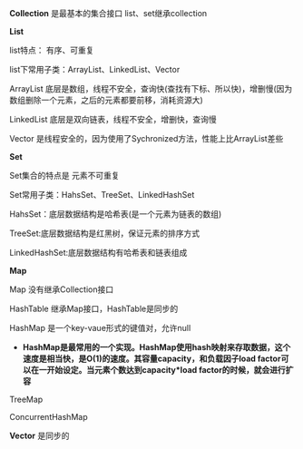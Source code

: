 **Collection** 是最基本的集合接口
list、set继承collection

**List**

list特点： 有序、可重复

list下常用子类：ArrayList、LinkedList、Vector

ArrayList 底层是数组，线程不安全，查询快(查找有下标、所以快)，增删慢(因为数组删除一个元素，之后的元素都要前移，消耗资源大)

LinkedList 底层是双向链表，线程不安全，增删快，查询慢

Vector 是线程安全的，因为使用了Sychronized方法，性能上比ArrayList差些


**Set**

Set集合的特点是 元素不可重复

Set常用子类：HahsSet、TreeSet、LinkedHashSet

HahsSet：底层数据结构是哈希表(是一个元素为链表的数组)

TreeSet:底层数据结构是红黑树，保证元素的排序方式

LinkedHashSet:底层数据结构有哈希表和链表组成

**Map**

Map 没有继承Collection接口

HashTable 继承Map接口，HashTable是同步的

HashMap 是一个key-vaue形式的键值对，允许null
-  **HashMap是最常用的一个实现。HashMap使用hash映射来存取数据，这个速度是相当快，是O(1)的速度。其容量capacity，和负载因子load
   factor可以在一开始设定。当元素个数达到capacity*load factor的时候，就会进行扩容**
    
 TreeMap

ConcurrentHashMap

**Vector**   是同步的